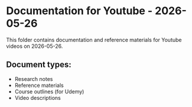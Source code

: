 # Documentation for Youtube - 2026-05-26

This folder contains documentation and reference materials for Youtube videos on 2026-05-26.

## Document types:
- Research notes
- Reference materials
- Course outlines (for Udemy)
- Video descriptions
